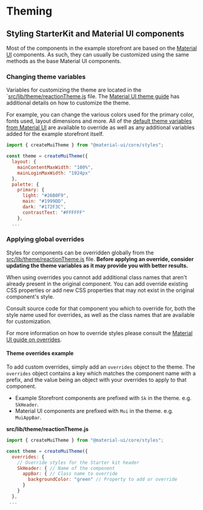 # Theming

## Styling StarterKit and Material UI components

Most of the components in the example storefront are based on the [Material UI](https://material-ui.com) components. As such, they can usually be customized using the same methods as the base Material UI components.

### Changing theme variables

Variables for customizing the theme are located in the `[src/lib/theme/reactionTheme.js](https://github.com/reactioncommerce/reaction-next-starterkit/blob/master/src/lib/theme/reactionTheme.js)  file. The [Material UI theme guide](https://material-ui.com/customization/themes/) has additional details on how to customize the theme.

For example, you can change the various colors used for the primary color, fonts used, layout dimensions and more. All of the [default theme variables from Material UI](https://material-ui.com/customization/default-theme/) are available to override as well as any additional variables added for the example storefront itself.

```js
import { createMuiTheme } from "@material-ui/core/styles";

const theme = createMuiTheme({
  layout: {
    mainContentMaxWidth: "100%",
    mainLoginMaxWidth: "1024px"
  },
  palette: {
    primary: {
      light: "#26B0F9",
      main: "#1999DD",
      dark: "#172F3C",
      contrastText: "#FFFFFF"
    },
  ...
```

### Applying global overrides

Styles for components can be overridden globally from the [src/lib/theme/reactionTheme.js](https://github.com/reactioncommerce/example-storefront/blob/master/src/lib/theme/reactionTheme.js) file. **Before applying an override, consider updating the theme variables as it may provide you with better results.**

When using overrides you cannot add additional class names that aren't already present in the original component. You can add override existing CSS properties or add new CSS properties that may not exist in the original component's style.

Consult source code for that component you which to override for, both the style name used for overrides, as well as the class names that are available for customization.


For more information on how to override styles please consult the [Material UI guide on overrides](https://material-ui.com/customization/overrides/).

#### Theme overrides example

To add custom overrides, simply add an `overrides` object to the theme. The `overrides` object contains a key which matches the component name with a prefix, and the value being an object with your overrides to apply to that component.

- Example Storefront components are prefixed with `Sk` in the theme. e.g. `SkHeader`.
- Material UI components are prefixed with `Mui` in the theme. e.g. `MuiAppBar`.

**src/lib/theme/reactionTheme.js**

```js
import { createMuiTheme } from "@material-ui/core/styles";

const theme = createMuiTheme({
  overrides: {
    // Override styles for the Starter kit header
    SkHeader: { // Name of the component
      appBar: { // Class name to override
        backgroundColor: "green" // Property to add or override
      }
    }
  },
 ...
```

